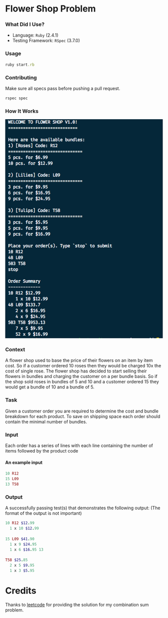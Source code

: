# Flower Shop Problem

### What Did I Use?
- Language: `Ruby` (2.4.1)
- Testing Framework: `RSpec` (3.7.0)

### Usage
```ruby
ruby start.rb
```

### Contributing
Make sure all specs pass before pushing a pull request.
```ruby
rspec spec
```

### How It Works
![](flower_shop.png)

### Context
A flower shop used to base the price of their flowers on an item by item cost. So if a customer ordered 10 roses then they would be charged 10x the cost of single rose. The flower shop has decided to start selling their flowers in bundles and charging the customer on a per bundle basis. So if the shop sold roses in bundles of 5 and 10 and a customer ordered 15 they would get a bundle of 10 and a bundle of 5.

### Task
Given a customer order you are required to determine the cost and bundle breakdown for each product. To save on shipping space each order should contain the minimal number of bundles.

### Input
Each order has a series of lines with each line containing the number of items followed by the product code


#### An example input
```ruby
10 R12
15 L09
13 T58
```

### Output
A successfully passing test(s) that demonstrates the following output: (The format of the output is not important)

```ruby
10 R12 $12.99
  1 x 10 $12.99

15 L09 $41.90
  1 x 9 $24.95
  1 x 6 $16.95 13

T58 $25.85
  2 x 5 $9.95
  1 x 3 $5.95
```

# Credits

Thanks to [leetcode](https://github.com/haoel/leetcode) for providing the solution for my
combination sum problem.